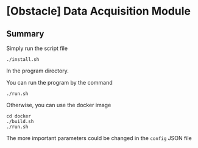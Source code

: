 # [Obstacle] Data Acquisition Module

## Summary

Simply run the script file
```
./install.sh
```
In the program directory.

You can run the program by the command
```
./run.sh
```

Otherwise, you can use the docker image
```
cd docker
./build.sh
./run.sh
```

The more important parameters could be changed in the ```config``` JSON file
